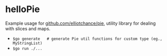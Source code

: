 # helloPie
Example usage for [github.com/elliotchance/pie](https://github.com/elliotchance/pie), utility library for dealing with slices and maps.

- `$go generate   # generate Pie util functions for custom type (eg., MyStringList)`
- `$go run ./... `
